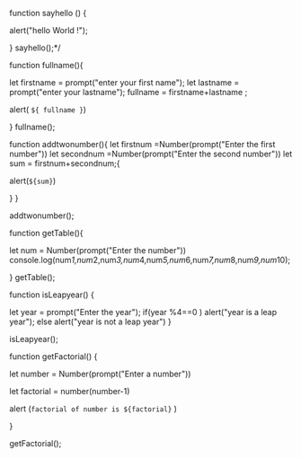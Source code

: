 function sayhello ()
{

alert("hello World !");


}
sayhello();*/

function fullname(){

let firstname = prompt("enter your first name");
let lastname = prompt("enter your lastname");
fullname = firstname+lastname ;

alert( `${ fullname }`)

}
fullname();


function addtwonumber(){
   let firstnum =Number(prompt("Enter the first number"))
   let secondnum =Number(prompt("Enter the second number"))
let sum = firstnum+secondnum;{



alert(`${sum}`)

}
}

addtwonumber(); 

function getTable(){

let num = Number(prompt("Enter the number"))
console.log(num*1,num*2,num*3,num*4,num*5,num*6,num*7,num*8,num*9,num*10);

}
getTable();


function isLeapyear()
{

let year = prompt("Enter the year");
if(year %4==0 )
alert("year is a leap year");
else 
alert("year is not a leap year")
}

isLeapyear();  

function getFactorial()
{

   let number = Number(prompt("Enter a number"))

  let factorial  =  number(number-1)

alert (`factorial of number is ${factorial}` )

}

getFactorial();

